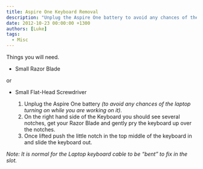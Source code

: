 ```yaml
---
title: Aspire One Keyboard Removal
description: "Unplug the Aspire One battery to avoid any chances of the laptop turning on while you are working on it ."
date: 2012-10-23 00:00:00 +1300
authors: [Luke]
tags:
  - Misc
---
```

Things you will need.

* Small Razor Blade

or

* Small Flat-Head Screwdriver

  1. Unplug the Aspire One battery _(to avoid any chances of the laptop turning on while you are working on it)._
  2. On the right hand side of the Keyboard you should see several notches, get your Razor Blade and gently pry the keyboard up over the notches.
  3. Once lifted push the little notch in the top middle of the keyboard in and slide the keyboard out.

_Note: It is normal for the Laptop keyboard cable to be “bent” to fix in the slot._
